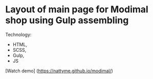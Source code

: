 # Layout of main page for Modimal shop using Gulp assembling 

Technology:
- HTML,
- SCSS,
- Gulp,
- JS

[Watch demo] (https://nattyme.github.io/modimal/)